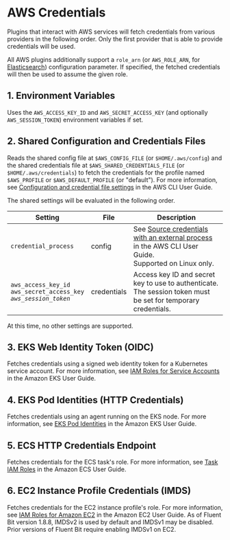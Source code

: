 # AWS Credentials

Plugins that interact with AWS services will fetch credentials from various providers in the following order.
Only the first provider that is able to provide credentials will be used.

All AWS plugins additionally support a `role_arn` (or `AWS_ROLE_ARN`, for [Elasticsearch](../pipeline/outputs/elasticsearch.md)) configuration parameter. If specified, the fetched credentials will then be used to assume the given role.

## 1. Environment Variables

Uses the `AWS_ACCESS_KEY_ID` and `AWS_SECRET_ACCESS_KEY` (and optionally `AWS_SESSION_TOKEN`) environment variables if set.

## 2. Shared Configuration and Credentials Files

Reads the shared config file at `$AWS_CONFIG_FILE` (or `$HOME/.aws/config`) and the shared credentials file at `$AWS_SHARED_CREDENTIALS_FILE` (or `$HOME/.aws/credentials`) to fetch the credentials for the profile named `$AWS_PROFILE` or `$AWS_DEFAULT_PROFILE` (or "default"). For more information, see [Configuration and credential file settings](https://docs.aws.amazon.com/cli/latest/userguide/cli-configure-files.html) in the AWS CLI User Guide.

The shared settings will be evaluated in the following order.

Setting|File|Description
---|---|---
`credential_process`|config| See [Source credentials with an external process](https://docs.aws.amazon.com/cli/latest/userguide/cli-configure-sourcing-external.html) in the AWS CLI User Guide.<br/>Supported on Linux only.
`aws_access_key_id`<br/>`aws_secret_access_key`<br/>*`aws_session_token`*|credentials|Access key ID and secret key to use to authenticate.<br/>The session token must be set for temporary credentials.

At this time, no other settings are supported.

## 3. EKS Web Identity Token (OIDC)

Fetches credentials using a signed web identity token for a Kubernetes service account. For more information, see
[IAM Roles for Service Accounts](https://docs.aws.amazon.com/eks/latest/userguide/iam-roles-for-service-accounts.html)
in the Amazon EKS User Guide.

## 4. EKS Pod Identities (HTTP Credentials)

Fetches credentials using an agent running on the EKS node. For more information, see
[EKS Pod Identities](https://docs.aws.amazon.com/eks/latest/userguide/pod-identities.html)
in the Amazon EKS User Guide.

## 5. ECS HTTP Credentials Endpoint

Fetches credentials for the ECS task's role. For more information, see
[Task IAM Roles](https://docs.aws.amazon.com/AmazonECS/latest/userguide/task-iam-roles.html)
in the Amazon ECS User Guide.

## 6. EC2 Instance Profile Credentials (IMDS)

Fetches credentials for the EC2 instance profile's role. For more information, see
[IAM Roles for Amazon EC2](https://docs.aws.amazon.com/AWSEC2/latest/UserGuide/iam-roles-for-amazon-ec2.html)
in the Amazon EC2 User Guide.
As of Fluent Bit version 1.8.8, IMDSv2 is used by default and IMDSv1 may be disabled. Prior versions of Fluent Bit require enabling IMDSv1 on EC2.